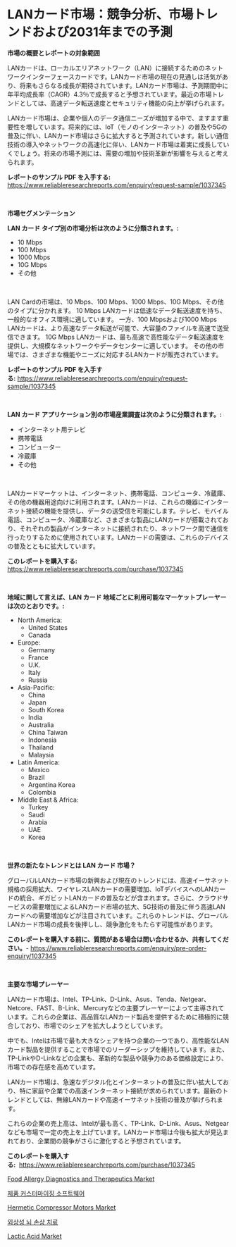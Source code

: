 <p><h1>LANカード市場：競争分析、市場トレンドおよび2031年までの予測</h1></p><p><strong>市場の概要とレポートの対象範囲</strong></p>
<p><p>LANカードは、ローカルエリアネットワーク（LAN）に接続するためのネットワークインターフェースカードです。LANカード市場の現在の見通しは活気があり、将来もさらなる成長が期待されています。LANカード市場は、予測期間中に年平均成長率（CAGR）4.3％で成長すると予想されています。最近の市場トレンドとしては、高速データ転送速度とセキュリティ機能の向上が挙げられます。</p><p>LANカード市場は、企業や個人のデータ通信ニーズが増加する中で、ますます重要性を増しています。将来的には、IoT（モノのインターネット）の普及や5Gの普及に伴い、LANカード市場はさらに拡大すると予測されています。新しい通信技術の導入やネットワークの高速化に伴い、LANカード市場は着実に成長していくでしょう。将来の市場予測には、需要の増加や技術革新が影響を与えると考えられます。</p></p>
<p><strong>レポートのサンプル PDF を入手する:</strong> <a href="https://www.reliableresearchreports.com/enquiry/request-sample/1037345">https://www.reliableresearchreports.com/enquiry/request-sample/1037345</a></p>
<p>&nbsp;</p>
<p><strong>市場セグメンテーション</strong></p>
<p><strong>LAN カード タイプ別の市場分析は次のように分類されます。:</strong></p>
<p><ul><li>10 Mbps</li><li>100 Mbps</li><li>1000 Mbps</li><li>10G Mbps</li><li>その他</li></ul></p>
<p>&nbsp;</p>
<p><p>LAN Cardの市場は、10 Mbps、100 Mbps、1000 Mbps、10G Mbps、その他のタイプに分かれます。 10 Mbps LANカードは低速なデータ転送速度を持ち、一般的なオフィス環境に適しています。 一方、100 Mbpsおよび1000 Mbps LANカードは、より高速なデータ転送が可能で、大容量のファイルを高速で送受信できます。 10G Mbps LANカードは、最も高速で高性能なデータ転送速度を提供し、大規模なネットワークやデータセンターに適しています。 その他の市場では、さまざまな機能やニーズに対応するLANカードが販売されています。</p></p>
<p><strong>レポートのサンプル PDF を入手する:</strong>&nbsp;<a href="https://www.reliableresearchreports.com/enquiry/request-sample/1037345">https://www.reliableresearchreports.com/enquiry/request-sample/1037345</a></p>
<p>&nbsp;</p>
<p><strong> LAN カード アプリケーション別の市場産業調査は次のように分類されます。:</strong></p>
<p><ul><li>インターネット用テレビ</li><li>携帯電話</li><li>コンピューター</li><li>冷蔵庫</li><li>その他</li></ul></p>
<p>&nbsp;</p>
<p><p>LANカードマーケットは、インターネット、携帯電話、コンピュータ、冷蔵庫、その他の機器用途向けに利用されます。LANカードは、これらの機器にインターネット接続の機能を提供し、データの送受信を可能にします。テレビ、モバイル電話、コンピュータ、冷蔵庫など、さまざまな製品にLANカードが搭載されており、それぞれの製品がインターネットに接続されたり、ネットワーク間で通信を行ったりするために使用されています。LANカードの需要は、これらのデバイスの普及とともに拡大しています。</p></p>
<p><strong>このレポートを購入する:</strong>&nbsp; <a href="https://www.reliableresearchreports.com/purchase/1037345">https://www.reliableresearchreports.com/purchase/1037345</a></p>
<p>&nbsp;</p>
<p><strong>地域に関して言えば、LAN カード 地域ごとに利用可能なマーケットプレーヤーは次のとおりです。:</strong></p>
<p><ul>
    <li>
        North America:
        <ul>
            <li>United States</li>
            <li>Canada</li>
        </ul>
    </li>
    <li>
        Europe:
        <ul>
            <li>Germany</li>
            <li>France</li>
            <li>U.K.</li>
            <li>Italy</li>
            <li>Russia</li>
        </ul>
    </li>
    <li>
        Asia-Pacific:
        <ul>
            <li>China</li>
            <li>Japan</li>
            <li>South Korea</li>
            <li>India</li>
            <li>Australia</li>
            <li>China Taiwan</li>
            <li>Indonesia</li>
            <li>Thailand</li>
            <li>Malaysia</li>
        </ul>
    </li>
    <li>
        Latin America:
        <ul>
            <li>Mexico</li>
            <li>Brazil</li>
            <li>Argentina Korea</li>
            <li>Colombia</li>
        </ul>
    </li>
    <li>
        Middle East & Africa:
        <ul>
            <li>Turkey</li>
            <li>Saudi</li>
            <li>Arabia</li>
            <li>UAE</li>
            <li>Korea</li>
        </ul>
    </li>
    </ul></p>
<p>&nbsp;</p>
<p><strong>世界の新たなトレンドとは LAN カード 市場？</strong></p>
<p><p>グローバルLANカード市場の新興および現在のトレンドには、高速イーサネット規格の採用拡大、ワイヤレスLANカードの需要増加、IoTデバイスへのLANカードの統合、ギガビットLANカードの普及などが含まれます。さらに、クラウドサービスの需要増加によるLANカード市場の拡大、5G技術の普及に伴う高速LANカードへの需要増加などが注目されています。これらのトレンドは、グローバルLANカード市場の成長を後押しし、競争激化をもたらす可能性があります。</p></p>
<p><strong>このレポートを購入する前に、質問がある場合は問い合わせるか、共有してください。</strong>- <a href="https://www.reliableresearchreports.com/enquiry/pre-order-enquiry/1037345">https://www.reliableresearchreports.com/enquiry/pre-order-enquiry/1037345</a></p>
<p>&nbsp;</p>
<p><strong>主要な市場プレーヤー</strong></p>
<p><p>LANカード市場は、Intel、TP-Link、D-Link、Asus、Tenda、Netgear、Netcore、FAST、B-Link、Mercuryなどの主要プレーヤーによって主導されています。これらの企業は、高品質なLANカード製品を提供するために積極的に競合しており、市場でのシェアを拡大しようとしています。</p><p>中でも、Intelは市場で最も大きなシェアを持つ企業の一つであり、高性能なLANカード製品を提供することで市場でのリーダーシップを維持しています。また、TP-LinkやD-Linkなどの企業も、革新的な製品や競争力のある価格設定により、市場での存在感を高めています。</p><p>LANカード市場は、急速なデジタル化とインターネットの普及に伴い拡大しており、特に家庭や企業での高速インターネット接続が求められています。最新のトレンドとしては、無線LANカードや高速イーサネット技術の普及が挙げられます。</p><p>これらの企業の売上高は、Intelが最も高く、TP-Link、D-Link、Asus、Netgearなども市場で一定の売上を上げています。LANカード市場は今後も拡大が見込まれており、企業間の競争がさらに激化すると予想されています。</p></p>
<p><strong>このレポートを購入する:</strong>&nbsp;&nbsp;<a href="https://www.reliableresearchreports.com/purchase/1037345">https://www.reliableresearchreports.com/purchase/1037345</a></p>
<p><p><a href="https://zircon-bluebell-299.notion.site/Food-Allergy-Diagnostics-and-Therapeutics-Market-Size-and-Examines-its-Market-Scope-with-a-Primary-045bf22c71864690ae6156aa863a2dcd">Food Allergy Diagnostics and Therapeutics Market</a></p><p><a href="https://medium.com/@trevorkruvalis5678/%EC%A0%9C%ED%92%88-%EB%A7%9E%EC%B6%A4-%EC%86%8C%ED%94%84%ED%8A%B8%EC%9B%A8%EC%96%B4-%EC%8B%9C%EC%9E%A5-%EC%8B%9C%EC%9E%A5-%EC%A0%90%EC%9C%A0%EC%9C%A8-%EC%8B%9C%EC%9E%A5-%EB%8F%99%ED%96%A5-%EB%B0%8F-%EB%AF%B8%EB%9E%98-%EC%84%B1%EC%9E%A5-%ED%83%90%EC%83%89-417b30f4c05f">제품 커스터마이징 소프트웨어</a></p><p><a href="https://issuu.com/reportprime-2/docs/hermetic-compressor-motors-market-size-2030.pptx">Hermetic Compressor Motors Market</a></p><p><a href="https://medium.com/@cute_priencsss/%EC%99%B8%EC%83%81%EC%84%B1-%EB%87%8C%EC%86%90%EC%83%81-%EC%B9%98%EB%A3%8C-%EC%8B%9C%EC%9E%A5%EC%9D%80-%EC%8B%9C%EC%9E%A5-%EC%A0%90%EC%9C%A0%EC%9C%A8-%EC%8B%9C%EC%9E%A5-%EB%8F%99%ED%96%A5-%EB%B0%8F-%EC%8B%9C%EC%9E%A5-%EC%84%B1%EC%9E%A5%EC%97%90-%EB%8C%80%ED%95%9C-%EC%A0%95%EB%B3%B4%EB%A5%BC-%EC%A0%9C%EA%B3%B5%ED%95%A9%EB%8B%88%EB%8B%A4-43f3f8ef786a">외상성 뇌 손상 치료</a></p><p><a href="https://github.com/GroverBarry/Market-Research-Report-List-4/blob/main/lactic-acid-market.md">Lactic Acid Market</a></p></p>